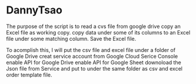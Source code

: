 # DannyTsao
The purpose of the script is to read a cvs file from google drive
copy an Excel file as working copy. 
copy data under some of its columns to an Excel file under some matching column.
Save the Excel file.

To acomplish this, I will put the csv file and excel file under a folder of Google Drive
creat service account from Google Cloud Serice Console 
  enable API for Google Drive 
  enable API for Google Sheet 
downoload the Json file from Service and put to under the same folder as csv and excel order template file.
